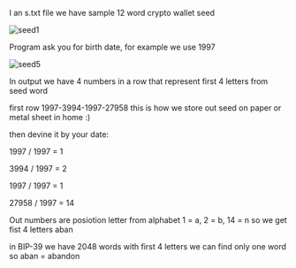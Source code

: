 I an s.txt file we have sample 12 word crypto wallet seed

![seed1](https://github.com/m1zuk1g3/Encrypt-crypto-wallet-seed/assets/10275662/c4523cba-f46a-4992-a5e8-d96612d5a7b1)



Program ask you for birth date, for example we use 1997


![seed5](https://github.com/m1zuk1g3/Encrypt-crypto-wallet-seed/assets/10275662/65f254be-e1e5-4dea-b6db-1a3e7a44c496)



In output we have 4 numbers in a row that represent first 4 letters from seed word

first row 1997-3994-1997-27958 this is how we store out seed on paper or metal sheet in home :)

then devine it by your date:

1997 / 1997 = 1 

3994 / 1997 = 2 

1997 / 1997 = 1

27958 / 1997 = 14


Out numbers are posiotion letter from alphabet 1 = a, 2 = b, 14 = n so we get fist 4 letters aban 

in BIP-39 we have 2048 words with first 4 letters we can find only one word so aban = abandon
